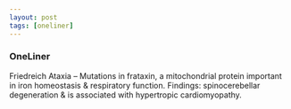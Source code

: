 ```yaml
---
layout: post
tags: [oneliner]
---
```



### OneLiner

Friedreich Ataxia – Mutations in frataxin, a mitochondrial protein important in iron homeostasis & respiratory function. Findings: spinocerebellar degeneration & is associated with hypertropic cardiomyopathy.
